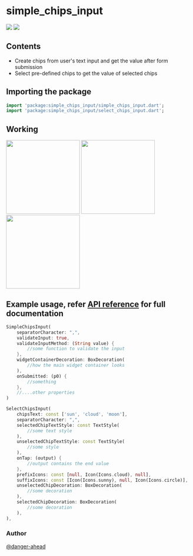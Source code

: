 # **simple_chips_input**
<img src="https://img.shields.io/github/stars/danger-ahead/simple_chips_input" /> <img src="https://img.shields.io/github/license/danger-ahead/simple_chips_input" />

## Contents
- Create chips from user's text input and get the value after form submission
- Select pre-defined chips to get the value of selected chips

## Importing the package
```dart
import 'package:simple_chips_input/simple_chips_input.dart';
import 'package:simple_chips_input/select_chips_input.dart';
```

## Working
<img src="https://imgur.com/2pVOl0E.gif" width="200px" height="auto" />
<img src="https://imgur.com/1MLeFZt.gif" width="200px" height="auto" />
<img src="https://imgur.com/Crv5PlR.gif" width="200px" height="auto" />

## Example usage, refer [API reference](https://pub.dev/documentation/simple_chips_input/latest/) for full documentation
```dart
SimpleChipsInput(
    separatorCharacter: ",",
    validateInput: true,
    validateInputMethod: (String value) {
        //some function to validate the input
    },
    widgetContainerDecoration: BoxDecoration(
        //how the main widget container looks
    ),
    onSubmitted: (p0) {
        //something
    },
    //....other properties
)
```

```dart
SelectChipsInput(
    chipsText: const ['sun', 'cloud', 'moon'],
    separatorCharacter: ",",
    selectedChipTextStyle: const TextStyle(
        //some text style
    ),
    unselectedChipTextStyle: const TextStyle(
        //some style
    ),
    onTap: (output) {
        //output contains the end value
    },
    prefixIcons: const [null, Icon(Icons.cloud), null],
    suffixIcons: const [Icon(Icons.sunny), null, Icon(Icons.circle)],
    unselectedChipDecoration: BoxDecoration(
        //some decoration
    ),
    selectedChipDecoration: BoxDecoration(
        //some decoration
    ),
),
```

### Author
[@danger-ahead](https://github.com/danger-ahead/)
